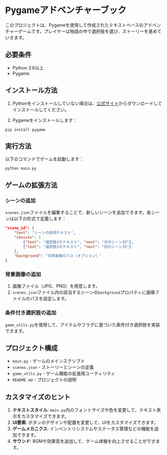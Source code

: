 # Pygameアドベンチャーブック

このプロジェクトは、Pygameを使用して作成されたテキストベースのアドベンチャーゲームです。プレイヤーは物語の中で選択肢を選び、ストーリーを進めていきます。

## 必要条件

- Python 3.6以上
- Pygame

## インストール方法

1. Pythonをインストールしていない場合は、[公式サイト](https://www.python.org/downloads/)からダウンロードしてインストールしてください。

2. Pygameをインストールします：
```
pip install pygame
```

## 実行方法

以下のコマンドでゲームを起動します：
```
python main.py
```

## ゲームの拡張方法

### シーンの追加

`scenes.json`ファイルを編集することで、新しいシーンを追加できます。各シーンは以下の形式で定義します：

```json
"scene_id": {
    "text": "シーンの説明テキスト",
    "choices": [
        {"text": "選択肢1のテキスト", "next": "次のシーンID"},
        {"text": "選択肢2のテキスト", "next": "別のシーンID"}
    ],
    "background": "背景画像のパス（オプション）"
}
```

### 背景画像の追加

1. 画像ファイル（JPG、PNG）を用意します。
2. `scenes.json`ファイル内の該当するシーンの`background`プロパティに画像ファイルのパスを設定します。

### 条件付き選択肢の追加

`game_utils.py`を使用して、アイテムやフラグに基づいた条件付き選択肢を実装できます。

## プロジェクト構成

- `main.py` - ゲームのメインスクリプト
- `scenes.json` - ストーリーとシーンの定義
- `game_utils.py` - ゲーム機能の拡張用ユーティリティ
- `README.md` - プロジェクトの説明

## カスタマイズのヒント

1. **テキストスタイル**: `main.py`内のフォントサイズや色を変更して、テキスト表示をカスタマイズできます。
2. **UI要素**: ボタンのデザインや配置を変更して、UIをカスタマイズできます。
3. **ゲームメカニクス**: インベントリシステムやステータス管理などの機能を追加できます。
4. **サウンド**: BGMや効果音を追加して、ゲーム体験を向上させることができます。
